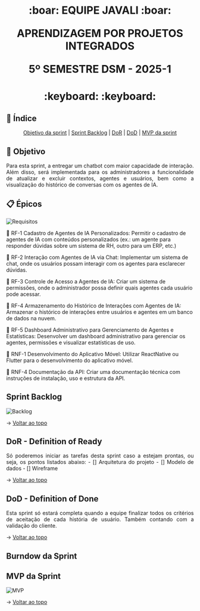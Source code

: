 <span id="topo">
<h1 align='center'>
:boar: EQUIPE JAVALI :boar:

APRENDIZAGEM POR PROJETOS INTEGRADOS

5º SEMESTRE DSM - 2025-1
</h1>

<h1 align='center'> :keyboard:  :keyboard: </h1>

## :mag_right: Índice
<p align='center'>
    <a href="#objetivo">Objetivo da sprint</a> | 
    <a href="#backlog">Sprint Backlog</a> |
    <a href="#dor">DoR</a> |
    <a href="#dod">DoD</a> |
    <a href="#mvp">MVP da sprint</a> 
</p>

<span id='objetivo'>

## :dart: Objetivo
<p align='justify'>
    Para esta sprint, a entregar um chatbot com maior capacidade de interação. Além disso, será implementada para os administradores a funcionalidade de atualizar e excluir contextos, agentes e usuários, bem como a visualização do histórico de conversas com os agentes de IA.
</p>

<span id='backlog'>

## :clipboard: Épicos

![Requisitos](https://github.com/user-attachments/assets/8ac4c664-99ae-41b5-8a6c-f4885d59ba53)

:pushpin: RF-1 Cadastro de Agentes de IA Personalizados: Permitir o cadastro de agentes de IA com conteúdos personalizados (ex.: um agente para responder dúvidas sobre um sistema de RH, outro para um ERP, etc.)

:pushpin: RF-2 Interação com Agentes de IA via Chat: Implementar um sistema de chat, onde os usuários possam interagir com os agentes para
esclarecer dúvidas.

:pushpin: RF-3 Controle de Acesso a Agentes de IA: Criar um sistema de permissões, onde o administrador possa definir quais agentes cada
usuário pode acessar.

:pushpin: RF-4 Armazenamento do Histórico de Interações com Agentes de IA: Armazenar o histórico de interações entre usuários e agentes em um banco de dados na
nuvem.

:pushpin: RF-5 Dashboard Administrativo para Gerenciamento de Agentes e Estatísticas: Desenvolver um dashboard administrativo para gerenciar os agentes, permissões e
visualizar estatísticas de uso.

:pushpin: RNF-1 Desenvolvimento do Aplicativo Móvel: Utilizar ReactNative ou Flutter para o desenvolvimento do aplicativo móvel.

:pushpin: RNF-4 Documentação da API: Criar uma documentação técnica com instruções de instalação, uso e estrutura da API.


## Sprint Backlog

![Backlog](https://github.com/user-attachments/assets/589aa745-7213-4ea7-b9c8-8530ce4417f4)


→ [Voltar ao topo](#topo)

<span id='dor'>

## DoR - Definition of Ready
<p align='justify'>
    Só poderemos iniciar as tarefas desta sprint caso a  estejam prontas, ou seja, os pontos listados abaixo:
    - [] Arquitetura do projeto
    - [] Modelo de dados
    - [] Wireframe
</p>

→ [Voltar ao topo](#topo)  

<span id="dod">

## DoD - Definition of Done
<p align='justify'>
    Esta sprint só estará completa quando a equipe finalizar todos os critérios de aceitação de cada história de usuário. Também contando com a validação do cliente.
</p>

→ [Voltar ao topo](#topo)

<span id="mvp">

## Burndow da Sprint


## MVP da Sprint

![MVP]()


→ [Voltar ao topo](#topo)
